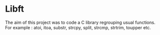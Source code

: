 # Libft

The aim of this project was to code a C library regrouping usual functions. For example : atoi, itoa, substr, strcpy, split, strcmp, strtrim, toupper etc.

